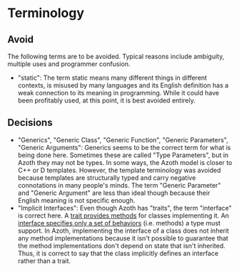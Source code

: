 # Terminology

## Avoid

The following terms are to be avoided. Typical reasons include ambiguity,
multiple uses and programmer confusion.

* "static": The term static means many different things in different contexts,
  is misused by many languages and its English definition has a weak connection
  to its meaning in programming. While it could have been profitably used, at
  this point, it is best avoided entirely.

## Decisions

* "Generics", "Generic Class", "Generic Function", "Generic Parameters",
  "Generic Arguments": Generics seems to be the correct term for what is being
  done here. Sometimes these are called "Type Parameters", but in Azoth they may
  not be types. In some ways, the Azoth model is closer to C++ or D templates.
  However, the template terminology was avoided because templates are
  structurally typed and carry negative connotations in many people's minds. The
  term "Generic Parameter" and "Generic Argument" are less than ideal though
  because their English meaning is not specific enough.
* "Implicit Interfaces": Even though Azoth has "traits", the term "interface" is
  correct here. A [trait provides
  methods](https://en.wikipedia.org/wiki/Trait_(computer_programming)) for
  classes implementing it. An [interface specifies only a set of
  behaviors](https://en.wikipedia.org/wiki/Protocol_(object-oriented_programming))
  (i.e. methods) a type must support. In Azoth, implementing the interface of a
  class does not inherit any method implementations because it isn't possible to
  guarantee that the method implementations don't depend on state that isn't
  inherited. Thus, it is correct to say that the class implicitly defines an
  interface rather than a trait.

